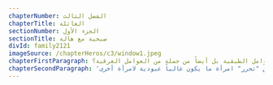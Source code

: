 ```yaml
---
chapterNumber: الفصل الثالث
chapterTitle: العائلة
sectionNumber: الجزء الأول
sectionTitle: صبحية مع هالة
divId: family2121
imageSource: /chapterHeros/c3/window1.jpeg
chapterFirstParagraph: بقدر ما يفضل النظام الاجتماعي بأكمله إبقاء العاملات المنزليات غير مرئيات، فإن وجودهن في البلد وداخل المنزل لا يرجع فقط إلى ديناميات اجتماعية وعرقية وجنسية وعائلية معينة، بل إنه يؤثر بدوره على كل هذه الديناميات بأشكال متفاوتة. إن وجود عاملة منزلية في البيت يعني أن المرأة ستتمتع بحرية أكبر في السعي وراء أشياء أخرى، إذ يمكن أن ينتقل عبء رعاية المنزل – كما رعاية الأطفال أو المسنين – إلى شخص آخر يُتوقع منه أداء أكثر مهام الرعاية حميمية مع إبقائه دائماً خارج الروابط العاطفية والاجتماعية للأسرة. في مجتمع كما لبنان، فيه ديناميات جندرية صارمة إلى حد ما يتم بوفقها تقييد النساء وتعريفهن من خلال أدوارهن كربّات منزل وزوجات وأمهات وبنات مطيعات، ما هي عواقب مشاركة مرأة أخرى في جزء مهم من هذه الرعاية؟ خاصة حين يُنظر إلى المرأة الأخرى بنظرة دونية لا تنبع فقط من العوامل الطبقية بل أيضاً من جملة من العوامل العرقية؟
chapterSecondParagraph: 'هذه الروايات المتخيلة عن حياة النساء – استناداً إلى مقابلات مع أشخاص حقيقيين – تدخل خلف الأبواب المغلقة لمنزل الأسرة لتروي من ناحية قصة عن جملة الأسباب التي قد تدفع المرأة إلى دعوة "شخص غريب" إلى قلب الأسرة من أجل المساعدة في أدوار الرعاية. يوضح هذا الطريقة التي يؤثر بها وجود العاملة على علاقات المرأة: مع أطفالها ومنزلها وحتى مع زوجها وحياتهما الحميمة كزوجين. في الوقت نفسه، لا يمكن لهذه الروايات بين سطورها إلا أن تخون وتكشف كل الديناميات القبيحة الفاعلة هنا: الشعور بالتفوق العرقي الذي تشعر به الأسرة تجاه العاملة المنزلية وطرق تحكمهم بها في كل جوانب حياتها، وكيف يدعم القانون ويفرض هذه السيطرة، ومن ثم كيف ثمن "تحرر" امرأة ما يكون غالباً عبودية لامرأة أخرى.'
---
```

